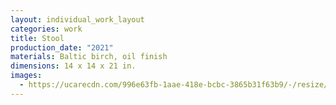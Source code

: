 ```yaml
---
layout: individual_work_layout
categories: work
title: Stool
production_date: "2021"
materials: Baltic birch, oil finish
dimensions: 14 x 14 x 21 in.
images:
  - https://ucarecdn.com/996e63fb-1aae-418e-bcbc-3865b31f63b9/-/resize/2400/-/quality/lightest/-/format/auto/
---
```

